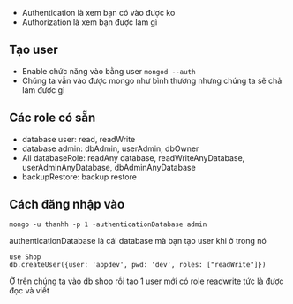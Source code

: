 - Authentication là xem bạn có vào được ko
- Authorization là xem bạn được làm gì


## Tạo user
- Enable chức năng vào bằng user `mongod --auth`
- Chúng ta vẫn vào được mongo như bình thường nhưng chúng ta sẽ chả làm được gì

## Các role có sẵn
- database user: read, readWrite
- database admin: dbAdmin, userAdmin, dbOwner
- All databaseRole: readAny database, readWriteAnyDatabase, userAdminAnyDatabase, dbAdminAnyDatabase
- backupRestore: backup restore

## Cách đăng nhập vào
```
mongo -u thanhh -p 1 -authenticationDatabase admin
```

authenticationDatabase là cái database mà bạn tạo user khi ở trong nó

```
use Shop
db.createUser({user: 'appdev', pwd: 'dev', roles: ["readWrite"]})
```

Ở trên chúng ta vào db shop rồi tạo 1 user mới có role readwrite tức là được đọc và viết